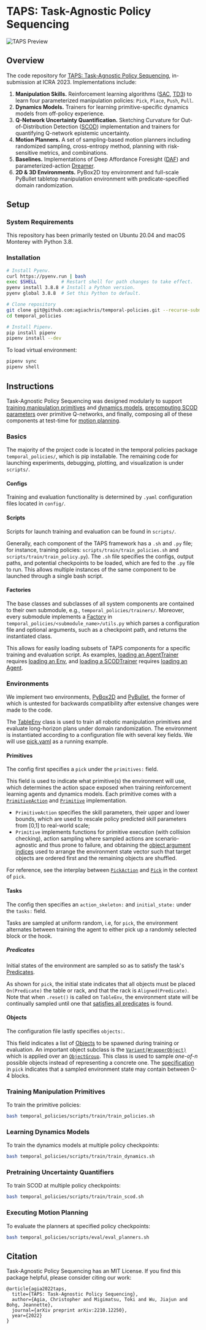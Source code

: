 # TAPS: Task-Agnostic Policy Sequencing

<img src="figures/taps_preview.png" alt="TAPS Preview"/>


## Overview

The code repository for [TAPS: Task-Agnostic Policy Sequencing](https://arxiv.org/abs/2210.12250), in-submission at ICRA 2023. Implementations include:
1. **Manipulation Skills.** Reinforcement learning algorithms ([SAC](https://arxiv.org/abs/1801.01290), [TD3](https://arxiv.org/abs/1802.09477)) to learn four parameterized manipulation policies: `Pick`, `Place`, `Push`, `Pull`. 
2. **Dynamics Models.** Trainers for learning primitive-specific dynamics models from off-policy experience.
3. **Q-Network Uncertainty Quantification.** Sketching Curvature for Out-of-Distribution Detection ([SCOD](https://arxiv.org/abs/2102.12567)) implementation and trainers for quantifying Q-network epistemic uncertainty.
4. **Motion Planners.** A set of sampling-based motion planners including randomized sampling, cross-entropy method, planning with risk-sensitive metrics, and combinations.
5. **Baselines.** Implementations of Deep Affordance Foresight ([DAF](https://arxiv.org/abs/2011.08424)) and parameterized-action [Dreamer](https://arxiv.org/abs/1912.01603).
6. **2D & 3D Environments.** PyBox2D toy environment and full-scale PyBullet tabletop manipulation environment with predicate-specified domain randomization.


## Setup

### System Requirements
This repository has been primarily tested on Ubuntu 20.04 and macOS Monterey with Python 3.8.

### Installation
```bash
# Install Pyenv.
curl https://pyenv.run | bash 
exec $SHELL         # Restart shell for path changes to take effect.
pyenv install 3.8.8 # Install a Python version.
pyenv global 3.8.8  # Set this Python to default.

# Clone repository
git clone git@github.com:agiachris/temporal-policies.git --recurse-submodules
cd temporal_policies

# Install Pipenv.
pip install pipenv
pipenv install --dev
```

To load virtual environment:
```bash
pipenv sync
pipenv shell
```

## Instructions
Task-Agnostic Policy Sequencing was designed modularly to support [training manipulation primitives](#training-manipulation-primitives) and [dynamics models](#learning-dynamics-models), [precomputing SCOD parameters](#pretraining-uncertainty-quantifiers) over primitive Q-networks, and finally, composing all of these components at test-time for [motion planning](#executing-motion-planning).


### Basics
The majority of the project code is located in the temporal policies package `temporal_policies/`, which is pip installable. 
The remaining code for launching experiments, debugging, plotting, and visualization is under `scripts/`.

#### Configs
Training and evaluation functionality is determined by `.yaml` configuration files located in `config/`.

#### Scripts
Scripts for launch training and evaluation can be found in `scripts/`.

Generally, each component of the TAPS framework has a `.sh` and `.py` file; for instance, training policies: `scripts/train/train_policies.sh` and `scripts/train/train_policy.py`). 
The `.sh` file specifies the configs, output paths, and potential checkpoints to be loaded, which are fed to the `.py` file to run. 
This allows multiple instances of the same component to be launched through a single bash script.

#### Factories
The base classes and subclasses of all system components are contained to their own submodule, e.g., `temporal_policies/trainers/`. 
Moreover, every submodule implements a [Factory](https://github.com/agiachris/temporal-policies/blob/main/temporal_policies/utils/configs.py#L143) in `temporal_policies/<submodule_name>/utils.py` which parses a configuration file and optional arguments, such as a checkpoint path, and returns the instantiated class. 

This allows for easily loading subsets of TAPS components for a specific training and evaluation script. 
As examples, [loading an AgentTrainer](https://github.com/agiachris/temporal-policies/blob/main/temporal_policies/trainers/utils.py#L60) requires [loading an Env](https://github.com/agiachris/temporal-policies/blob/main/temporal_policies/envs/utils.py#L8), and [loading a SCODTrainer](https://github.com/agiachris/temporal-policies/blob/main/temporal_policies/trainers/utils.py#L123) requires [loading an Agent](https://github.com/agiachris/temporal-policies/blob/main/temporal_policies/agents/utils.py#L18). 

### Environments
We implement two environments, [PyBox2D](https://github.com/agiachris/temporal-policies/tree/main/temporal_policies/envs/pybox2d) and [PyBullet](https://github.com/agiachris/temporal-policies/tree/main/temporal_policies/envs/pybullet), the former of which is untested for backwards compatibility after extensive changes were made to the code.

The [TableEnv](https://github.com/agiachris/temporal-policies/blob/main/temporal_policies/envs/pybullet/table_env.py#L94) class is used to train all robotic manipulation primitives and evaluate long-horizon plans under domain randomization.
The environment is instantiated according to a configuration file with several key fields.
We will use [pick.yaml](https://github.com/agiachris/temporal-policies/blob/main/configs/pybullet/envs/official/primitives/pick.yaml) as a running example.

#### Primitives
The config first specifies a `pick` under the `primitives:` field.

This field is used to indicate what primitive(s) the environment will use, which determines the action space exposed when training reinforcement learning agents and dynamics models. 
Each primitive comes with a [`PrimitiveAction`](https://github.com/agiachris/temporal-policies/blob/main/temporal_policies/envs/pybullet/table/primitive_actions.py#L6) and [`Primitive`](https://github.com/agiachris/temporal-policies/blob/main/temporal_policies/envs/pybullet/table/primitives.py#L99) implementation. 
- `PrimitiveAction` specifies the skill parameters, their upper and lower bounds, which are used to rescale policy predicted skill parameters from [0,1] to real-world scale;
- `Primitive` implements functions for primitive execution (with collision checking), action sampling where sampled actions are scenario-agnostic and thus prone to failure, and obtaining the [object argument indices](https://github.com/agiachris/temporal-policies/blob/main/temporal_policies/envs/pybullet/table/primitives.py#L135) used to arrange the environment state vector such that target objects are ordered first and the remaining objects are shuffled. 

For reference, see the interplay between [`PickAction`](https://github.com/agiachris/temporal-policies/blob/main/temporal_policies/envs/pybullet/table/primitive_actions.py#L32) and [`Pick`](https://github.com/agiachris/temporal-policies/blob/main/temporal_policies/envs/pybullet/table/primitives.py#L240) in the context of `pick`.

#### Tasks
The config then specifies an `action_skeleton:` and `initial_state:` under the `tasks:` field. 

Tasks are sampled at uniform random, i.e, for `pick`, the environment alternates between training the agent to either pick up a randomly selected block or the hook.

##### Predicates
Initial states of the environment are sampled so as to satisfy the task's [Predicates](https://github.com/agiachris/temporal-policies/blob/main/temporal_policies/envs/pybullet/table/predicates.py#L22).

As shown for `pick`, the initial state indicates that all objects must be placed `On(Predicate)` the table or rack, and that the rack is `Aligned(Predicate)`.
Note that when `.reset()` is called on `TableEnv`, the environment state will be continually sampled until one that [satisfies all predicates](https://github.com/agiachris/temporal-policies/blob/9b6e51814715f56dc2c286eb550faec873e0cef3/temporal_policies/envs/pybullet/table_env.py#L647) is found. 

#### Objects
The configuration file lastly specifies `objects:`. 

This field indicates a list of [Objects](https://github.com/agiachris/temporal-policies/blob/9b6e51814715f56dc2c286eb550faec873e0cef3/temporal_policies/envs/pybullet/table/objects.py) to be spawned during training or evaluation. 
An important object subclass is the [`Variant(WrapperObject)`](https://github.com/agiachris/temporal-policies/blob/9b6e51814715f56dc2c286eb550faec873e0cef3/temporal_policies/envs/pybullet/table/objects.py#L785) which is applied over an [`ObjectGroup`](https://github.com/agiachris/temporal-policies/blob/9b6e51814715f56dc2c286eb550faec873e0cef3/temporal_policies/envs/pybullet/table/objects.py#L632).
This class is used to sample *one-of-n* possible objects instead of representing a concrete one.
The [specification](https://github.com/agiachris/temporal-policies/blob/main/configs/pybullet/envs/official/primitives/pick.yaml#L44) in `pick` indicates that a sampled environment state may contain between 0-4 blocks.


### Training Manipulation Primitives
To train the primitive policies:
```bash
bash temporal_policies/scripts/train/train_policies.sh
```

### Learning Dynamics Models 
To train the dynamics models at multiple policy checkpoints:
```bash
bash temporal_policies/scripts/train/train_dynamics.sh
```

### Pretraining Uncertainty Quantifiers
To train SCOD at multiple policy checkpoints:
```bash
bash temporal_policies/scripts/train/train_scod.sh
```

### Executing Motion Planning
To evaluate the planners at specified policy checkpoints:
```bash
bash temporal_policies/scripts/eval/eval_planners.sh
```


## Citation
Task-Agnostic Policy Sequencing has an MIT License. 
If you find this package helpful, please consider citing our work:
```
@article{agia2022taps,
  title={TAPS: Task-Agnostic Policy Sequencing},
  author={Agia, Christopher and Migimatsu, Toki and Wu, Jiajun and Bohg, Jeannette},
  journal={arXiv preprint arXiv:2210.12250},
  year={2022}
}
```

